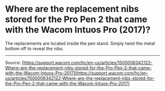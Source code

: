 # Where are the replacement nibs stored for the Pro Pen 2 that came with the Wacom Intuos Pro (2017)?

The replacements are located inside the pen stand. Simply twist the metal bottom off to reveal the nibs.

---
Source: [https://support.wacom.com/hc/en-us/articles/1500006342122-Where-are-the-replacement-nibs-stored-for-the-Pro-Pen-2-that-came-with-the-Wacom-Intuos-Pro-2017](https://support.wacom.com/hc/en-us/articles/1500006342122-Where-are-the-replacement-nibs-stored-for-the-Pro-Pen-2-that-came-with-the-Wacom-Intuos-Pro-2017)
